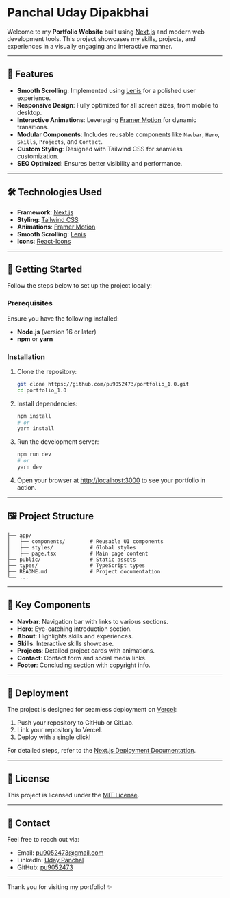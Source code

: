 # Panchal Uday Dipakbhai

Welcome to my **Portfolio Website** built using [Next.js](https://nextjs.org) and modern web development tools. This project showcases my skills, projects, and experiences in a visually engaging and interactive manner.

---

## 🚀 Features

- **Smooth Scrolling**: Implemented using [Lenis](https://github.com/studio-freight/lenis) for a polished user experience.
- **Responsive Design**: Fully optimized for all screen sizes, from mobile to desktop.
- **Interactive Animations**: Leveraging [Framer Motion](https://www.framer.com/motion/) for dynamic transitions.
- **Modular Components**: Includes reusable components like `Navbar`, `Hero`, `Skills`, `Projects`, and `Contact`.
- **Custom Styling**: Designed with Tailwind CSS for seamless customization.
- **SEO Optimized**: Ensures better visibility and performance.

---

## 🛠️ Technologies Used

- **Framework**: [Next.js](https://nextjs.org)
- **Styling**: [Tailwind CSS](https://tailwindcss.com)
- **Animations**: [Framer Motion](https://www.framer.com/motion/)
- **Smooth Scrolling**: [Lenis](https://github.com/studio-freight/lenis)
- **Icons**: [React-Icons](https://react-icons.github.io/react-icons/)

---

## 🌟 Getting Started

Follow the steps below to set up the project locally:

### Prerequisites

Ensure you have the following installed:

- **Node.js** (version 16 or later)
- **npm** or **yarn**

### Installation

1. Clone the repository:

   ```bash
   git clone https://github.com/pu9052473/portfolio_1.0.git
   cd portfolio_1.0
   ```

2. Install dependencies:

   ```bash
   npm install
   # or
   yarn install
   ```

3. Run the development server:

   ```bash
   npm run dev
   # or
   yarn dev
   ```

4. Open your browser at [http://localhost:3000](http://localhost:3000) to see your portfolio in action.

---

## 🖼️ Project Structure

```plaintext
├── app/
│   ├── components/        # Reusable UI components
│   ├── styles/            # Global styles
│   ├── page.tsx           # Main page content
├── public/                # Static assets
├── types/                 # TypeScript types
├── README.md              # Project documentation
└── ...
```

---

## 📂 Key Components

- **Navbar**: Navigation bar with links to various sections.
- **Hero**: Eye-catching introduction section.
- **About**: Highlights skills and experiences.
- **Skills**: Interactive skills showcase.
- **Projects**: Detailed project cards with animations.
- **Contact**: Contact form and social media links.
- **Footer**: Concluding section with copyright info.

---

## 🚀 Deployment

The project is designed for seamless deployment on [Vercel](https://vercel.com):

1. Push your repository to GitHub or GitLab.
2. Link your repository to Vercel.
3. Deploy with a single click!

For detailed steps, refer to the [Next.js Deployment Documentation](https://nextjs.org/docs/deployment).

---

## 📝 License

This project is licensed under the [MIT License](LICENSE).

---

## 📧 Contact

Feel free to reach out via:

- Email: [pu9052473@gmail.com](mailto:pu9052473@gmail.com)
- LinkedIn: [Uday Panchal](https://www.linkedin.com/in/uday-panchal-b1b228299?utm_source=share&utm_campaign=share_via&utm_content=profile&utm_medium=android_app)
- GitHub: [pu9052473](https://github.com/pu9052473)

---

Thank you for visiting my portfolio! ✨
